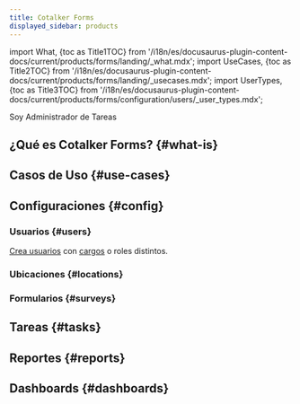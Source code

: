 ```yaml
---
title: Cotalker Forms
displayed_sidebar: products
---
```


import What, {toc as Title1TOC} from '/i18n/es/docusaurus-plugin-content-docs/current/products/forms/landing/_what.mdx'; 
import UseCases, {toc as Title2TOC} from '/i18n/es/docusaurus-plugin-content-docs/current/products/forms/landing/_usecases.mdx'; 
import UserTypes, {toc as Title3TOC} from '/i18n/es/docusaurus-plugin-content-docs/current/products/forms/configuration/users/_user_types.mdx'; 


<span className="hero__subtitle">Soy Administrador de Tareas</span>

## ¿Qué es Cotalker Forms? {#what-is}

<What/>

## Casos de Uso {#use-cases}

<UseCases/>

## Configuraciones {#config}

### Usuarios {#users}
[Crea usuarios](/docs/products/forms/configuration/users/create_user) con [cargos](/docs/products/forms/configuration/users/user_types) o roles distintos.

<UserTypes/>

### Ubicaciones {#locations}

### Formularios {#surveys}


## Tareas {#tasks}



## Reportes {#reports}



## Dashboards {#dashboards}



